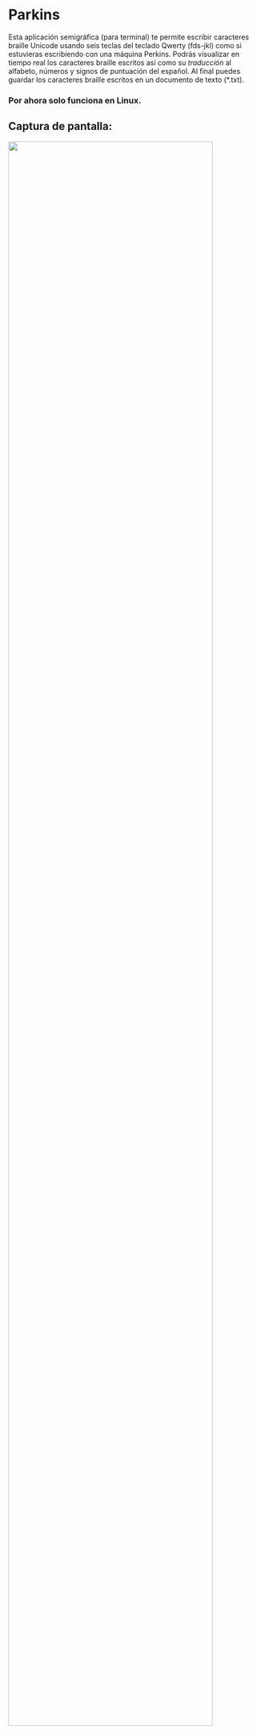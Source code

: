 # Parkins
Esta aplicación semigráfica (para terminal) te permite escribir caracteres braille Unicode usando seis teclas del teclado Qwerty (fds-jkl)
como si estuvieras escribiendo con una máquina Perkins. Podrás visualizar en tiempo real los caracteres braille escritos así como su *traducción*
al alfabeto, números y signos de puntuación del español.
Al final puedes guardar los caracteres braille escritos en un documento de texto (\*.txt).

### Por ahora solo funciona en Linux.

## Captura de pantalla:
<img src="https://user-images.githubusercontent.com/69062188/94358083-feb57800-0063-11eb-9fc1-9292247e7228.png" width="90%"></img> 
